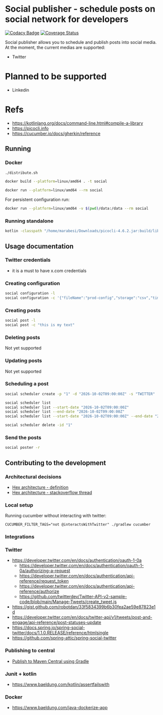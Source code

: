# Social publisher - schedule posts on social network for developers

[![Codacy Badge](https://app.codacy.com/project/badge/Grade/c7b738b1eb434894a1927f5a6aba588c)](https://www.codacy.com/gh/marabesi/social-publisher/dashboard?utm_source=github.com&amp;utm_medium=referral&amp;utm_content=marabesi/social-publisher&amp;utm_campaign=Badge_Grade) [![Coverage Status](https://coveralls.io/repos/github/marabesi/social-publisher/badge.svg?branch=main)](https://coveralls.io/github/marabesi/social-publisher?branch=main)

Social publisher allows you to schedule and publish posts into social
media. At the moment, the current medias are supported:

- Twitter

# Planned to be supported

- Linkedin

# Refs

- https://kotlinlang.org/docs/command-line.html#compile-a-library
- https://picocli.info
- https://cucumber.io/docs/gherkin/reference

## Running

### Docker

```sh
./distribute.sh

docker build --platform=linux/amd64 . -t social

docker run --platform=linux/amd64 --rm social
```

For persistent configuration run:

```sh
docker run --platform=linux/amd64 -v $(pwd)/data:/data --rm social 
```

### Running standalone

```sh
kotlin -classpath "/home/marabesi/Downloads/picocli-4.6.2.jar:build/libs/social-1.0-SNAPSHOT.jar" MainKt post -l
````

## Usage documentation

### Twitter credentials

- it is a must to have x.com credentials

### Creating configuration

```sh
social configuration -l
social configuration -c '{"fileName":"prod-config","storage":"csv","timezone":"UTC","twitter": { "consumerKey": "", "consumerSecret": "", "accessToken": "", "accessTokenSecret": "" }}'
```

### Creating posts

```sh
social post -l
social post -c "this is my text"
```

### Deleting posts

Not yet supported

### Updating posts

Not yet supported

### Scheduling a post

```sh
social scheduler create -p "1" -d "2026-10-02T09:00:00Z" -s "TWITTER"

social scheduler list 
social scheduler list --start-date "2026-10-02T09:00:00Z"
social scheduler list --end-date "2026-10-02T09:00:00Z"
social scheduler list --start-date "2026-10-02T09:00:00Z" --end-date "2026-10-02T09:00:00Z"

social scheduler delete -id "1"
```

### Send the posts

```sh
social poster -r
```

## Contributing to the development

### Architectural decisions

- [Hex architecture - definition](https://marabesi.com/architecture/2022/04/13/hexagonal-architecture)
- [Hex architecture - stackoverflow thread](https://stackoverflow.com/a/14659492/2258921)

### Local setup
Running cucumber without interacting with twitter:

```
CUCUMBER_FILTER_TAGS="not @interactsWithTwitter" ./gradlew cucumber
```

### Integrations

### Twitter

- https://developer.twitter.com/en/docs/authentication/oauth-1-0a
  - https://developer.twitter.com/en/docs/authentication/oauth-1-0a/authorizing-a-request
  - https://developer.twitter.com/en/docs/authentication/api-reference/request_token
  - https://developer.twitter.com/en/docs/authentication/api-reference/authorize
  - https://github.com/twitterdev/Twitter-API-v2-sample-code/blob/main/Manage-Tweets/create_tweet.js
- https://gist.github.com/robotdan/33f5834399b6b30fea2ae59e87823e1d
- https://developer.twitter.com/en/docs/twitter-api/v1/tweets/post-and-engage/api-reference/post-statuses-update
- https://docs.spring.io/spring-social-twitter/docs/1.1.0.RELEASE/reference/htmlsingle
- https://github.com/spring-attic/spring-social-twitter

### Publishing to central

- [Publish to Maven Central using Gradle](https://h4pehl.medium.com/publish-your-gradle-artifacts-to-maven-central-f74a0af085b1)

### Junit + kotlin

- https://www.baeldung.com/kotlin/assertfailswith

### Docker

- https://www.baeldung.com/java-dockerize-app
